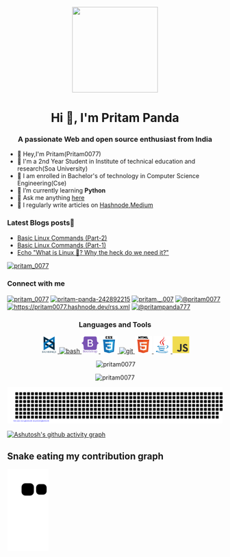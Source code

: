 <!-- <p align="center"><img width="250" alt="image" src="https://user-images.githubusercontent.com/89348093/163747521-ce8ccb90-b9e6-4274-b602-5ddcc70e93a4.png"></p> -->
<p align="center"><img width="200" height="200" src="https://github.com/MishManners/MishManners/blob/master/My-OctocatsShortest.gif"></p>

<h1 align="center">Hi 👋, I'm Pritam Panda</h1>
<h3 align="center">A passionate Web and open source enthusiast from India</h3>

- 👋 Hey,I'm Pritam(Pritam0077)
- 🏦 I'm a 2nd Year Student in Institute of technical education and research(Soa University)
- 📕 I am enrolled in Bachelor's of technology in Computer Science Engineering(Cse)
- 🌱 I’m currently learning **Python**
- 📩 Ask me anything <a href="https://discord.com/channels/@me" target="_blank">here</a>
- 📝 I regularly write articles on [Hashnode](https://pritam0077.hashnode.dev/),[Medium](https://medium.com/@pritampanda777)

### Latest Blogs posts📕
<!-- BLOG-POST-LIST:START -->
- [Basic Linux Commands &lpar;Part-2&rpar;](https://pritam0077.hashnode.dev/basic-linux-commands-part-2)
- [Basic Linux Commands &lpar;Part-1&rpar;](https://pritam0077.hashnode.dev/basic-linux-commands-part-1)
- [Echo &quot;What is Linux 🐧? Why the heck do we need it?&quot;](https://pritam0077.hashnode.dev/echo-what-is-linux-why-the-heck-do-we-need-it)
<!-- BLOG-POST-LIST:END -->

<p align="left"> <a href="https://twitter.com/pritam_0077" target="blank"><img src="https://img.shields.io/twitter/follow/pritam_0077?logo=twitter&style=for-the-badge" alt="pritam_0077" /></a> </p>
<h3 align="left">Connect with me</h3>
<p align="left">
<a href="https://twitter.com/pritam_0077" target="blank"><img align="center" src="https://raw.githubusercontent.com/rahuldkjain/github-profile-readme-generator/master/src/images/icons/Social/twitter.svg" alt="pritam_0077" height="30" width="40" /></a>
<a href="https://linkedin.com/in/pritam-panda-242892215" target="blank"><img align="center" src="https://raw.githubusercontent.com/rahuldkjain/github-profile-readme-generator/master/src/images/icons/Social/linked-in-alt.svg" alt="pritam-panda-242892215" height="30" width="40" /></a>
<a href="https://instagram.com/pritam._.007" target="blank"><img align="center" src="https://raw.githubusercontent.com/rahuldkjain/github-profile-readme-generator/master/src/images/icons/Social/instagram.svg" alt="pritam._.007" height="30" width="40" /></a>
<a href="https://hashnode.com/@pritam0077" target="blank"><img align="center" src="https://raw.githubusercontent.com/rahuldkjain/github-profile-readme-generator/master/src/images/icons/Social/hashnode.svg" alt="@pritam0077" height="30" width="40" /></a>
<a href="/https://pritam0077.hashnode.dev/rss.xml" target="blank"><img align="center" src="https://raw.githubusercontent.com/rahuldkjain/github-profile-readme-generator/master/src/images/icons/Social/rss.svg" alt="https://pritam0077.hashnode.dev/rss.xml" height="30" width="40" /></a>
<a href="https://Medium.com/@pritampanda777" target="blank"><img align="center" src="https://raw.githubusercontent.com/rahuldkjain/github-profile-readme-generator/master/src/images/icons/Social/medium.svg" alt="@pritampanda777" height="30" width="40" /></a>
</p>

<h3 align="center">Languages and Tools</h3>
<p align="center"> <a href="https://backbonejs.org" target="_blank" rel="noreferrer"> <img src="https://raw.githubusercontent.com/devicons/devicon/master/icons/backbonejs/backbonejs-original-wordmark.svg" alt="backbonejs" width="40" height="40"/> </a> <a href="https://www.gnu.org/software/bash/" target="_blank" rel="noreferrer"> <img src="https://www.vectorlogo.zone/logos/gnu_bash/gnu_bash-icon.svg" alt="bash" width="40" height="40"/> </a> <a href="https://getbootstrap.com" target="_blank" rel="noreferrer"> <img src="https://raw.githubusercontent.com/devicons/devicon/master/icons/bootstrap/bootstrap-plain-wordmark.svg" alt="bootstrap" width="40" height="40"/> </a> <a href="https://www.w3schools.com/css/" target="_blank" rel="noreferrer"> <img src="https://raw.githubusercontent.com/devicons/devicon/master/icons/css3/css3-original-wordmark.svg" alt="css3" width="40" height="40"/> </a> <a href="https://git-scm.com/" target="_blank" rel="noreferrer"> <img src="https://www.vectorlogo.zone/logos/git-scm/git-scm-icon.svg" alt="git" width="40" height="40"/> </a> <a href="https://www.w3.org/html/" target="_blank" rel="noreferrer"> <img src="https://raw.githubusercontent.com/devicons/devicon/master/icons/html5/html5-original-wordmark.svg" alt="html5" width="40" height="40"/> </a> <a href="https://www.java.com" target="_blank" rel="noreferrer"> <img src="https://raw.githubusercontent.com/devicons/devicon/master/icons/java/java-original.svg" alt="java" width="40" height="40"/> </a> <a href="https://developer.mozilla.org/en-US/docs/Web/JavaScript" target="_blank" rel="noreferrer"> <img src="https://raw.githubusercontent.com/devicons/devicon/master/icons/javascript/javascript-original.svg" alt="javascript" width="40" height="40"/> </a> </p>

<p align="center">&nbsp;<img src="https://github-readme-stats.vercel.app/api?username=pritam0077&show_icons=true&locale=en&theme=codeSTACKr" alt="pritam0077" /></p>

<p align="center"><img src="https://github-readme-streak-stats.herokuapp.com/?user=pritam0077&theme=dark&hide_border=true" alt="pritam0077" /></p>

<p align=center><img src="gitartwork.svg"></p>


[![Ashutosh's github activity graph](https://activity-graph.herokuapp.com/graph?username=Pritam0077&bg_color=11143b&color=96bf4a&line=4c9d9e&point=57f471&area=true&hide_border=true)](https://github.com/ashutosh00710/github-readme-activity-graph)

## Snake eating my contribution graph

![Snake GIF](https://github.com/Pritam0077/Pritam0077/blob/output/github-contribution-grid-snake.svg)
